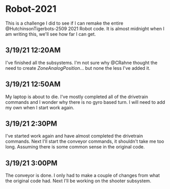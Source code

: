 # Robot-2021
This is a challenge I did to see if I can remake the entire @HutchinsonTigerbots-2509 2021 Robot code. It is almost midnight when I am writing this, we'll see how far I can get.

## 3/19/21 12:20AM
I've finished all the subsystems. I'm not sure why @CRahne thought the need to create _ZoneAnalogPosition_... but none the less I've added it.

## 3/19/21 12:50AM 
My laptop is about to die. I've mostly completed all of the drivetrain commands and I wonder why there is no gyro based turn. I will need to add my own when I start work again.

## 3/19/21 2:30PM
I've started work again and have almost completed the drivetrain commands. Next I'll start the conveyor commands, it shouldn't take me too long. Assuming there is some common sense in the original code.

## 3/19/21 3:00PM
The conveyor is done. I only had to make a couple of changes from what the original code had. Next I'll be working on the shooter subsystem.